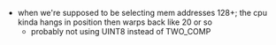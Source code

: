 - when we're supposed to be selecting mem addresses 128+; the cpu kinda hangs in position then warps back like 20 or so
	- probably not using UINT8 instead of TWO_COMP